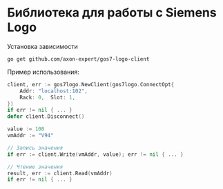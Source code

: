 # Библиотека для работы с Siemens Logo

Установка зависимости
```
go get github.com/axon-expert/gos7-logo-client
```

Пример использования:
```go
client, err := gos7logo.NewClient(gos7logo.ConnectOpt{
    Addr: "localhost:102",
    Rack: 0,  Slot: 1,
})
if err != nil { ... }
defer client.Disconnect()

value := 100
vmAddr := "V94"

// Запись значения
if err := client.Write(vmAddr, value); err != nil { ... }

// Чтение значения
result, err := client.Read(vmAddr)
if err != nil { ... }
```